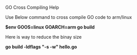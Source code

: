 GO Cross Compiling Help

Use Below command to cross compile GO code to arm/linux

**$env GOOS=linux GOARCH=arm go build <file>**
  
Here is way to reduce the binay size

**go build -ldflags "-s -w" hello.go**
